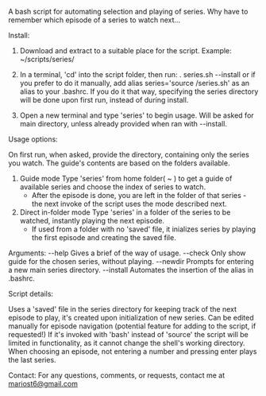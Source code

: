 A bash script for automating selection and playing of series. Why have to remember which episode of a series to watch next...

Install:

1. Download and extract to a suitable place for the script. Example: ~/scripts/series/
2. In a terminal, 'cd' into the script folder, then run:
        . series.sh --install
   or if you prefer to do it manually, add 
	alias series='source <scriptDir>/series.sh'
   as an alias to your .bashrc. If you do it that way, specifying the series directory will be done upon first run, instead of during install.

3. Open a new terminal and type 'series' to begin usage. Will be asked for main directory, unless already provided when ran with --install.

Usage options:

On first run, when asked, provide the directory, containing only the series you watch. The guide's contents are based on the folders available.

1. Guide mode
	Type 'series' from home folder( ~ ) to get a guide of available series and choose the index of series to watch.
	* After the episode is done, you are left in the folder of that series - the next invoke of the script uses the mode described next.
2. Direct in-folder mode
	Type 'series' in a folder of the series to be watched, instantly playing the next episode.
	* If used from a folder with no 'saved' file, it inializes series by playing the first episode and creating the saved file.

Arguments:
  --help
		Gives a brief of the way of usage.
  --check
		Only show guide for the chosen series, without playing.
  --newdir
		Prompts for entering a new main series directory.
  --install
  		Automates the insertion of the alias in .bashrc.

Script details:

Uses a 'saved' file in the series directory for keeping track of the next episode to play, it's created upon initialization of new series.
Can be edited manually for episode navigation (potential feature for adding to the script, if requested!)
If it's invoked with 'bash' instead of 'source' the script will be limited in functionality, as it cannot change the shell's working directory.
When choosing an episode, not entering a number and pressing enter plays the last series.

Contact:
For any questions, comments, or requests, contact me at mariost6@gmail.com
